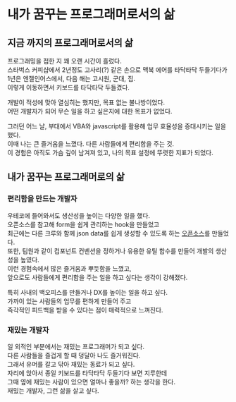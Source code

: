 # 내가 꿈꾸는 프로그래머로서의 삶

## 지금 까지의 프로그래머로서의 삶

프로그래밍을 접한 지 꽤 오랜 시간이 흘렀다.  
스타벅스 커피샵에서 2년정도 고사리(?) 같은 손으로 맥북 에어를 타닥타닥 두들기다가  
1년은 엔젤인어스에서, 다음 해는 고시원, 군대, 집.  
이렇게 이동하면서 키보드를 타닥타닥 두들겼다.

개발이 적성에 맞아 열심히는 했지만, 목표 없는 불나방이었다.  
어떤 개발자가 되어 무슨 일을 하고 싶은지에 대한 목표가 없었다.

그러던 어느 날, 부대에서 VBA와 javascript를 활용해 업무 효율성을 증대시키는 일을 했다.    
이때 나는 큰 즐거움을 느꼈다. 다른 사람들에게 편리함을 주는 것.  
이 경험은 아직도 가슴 깊이 남겨져 있고, 나의 목표 설정에 뚜렷한 지표가 되었다.

## 내가 꿈꾸는 프로그래머로의 삶

### 편리함을 만드는 개발자

우테코에 들어와서도 생산성을 높이는 다양한 일을 했다.  
오픈소스를 참고해 form을 쉽게 관리하는 hook을 만들었고  
최근에는 다른 크루와 함께 json data를 쉽게 생성할 수 있도록 하는 [오픈소스](https://github.com/airman5573/json-generator)를 만들었다.  
또한, 팀원과 같이 컴포넌트 컨벤션을 정하거나 유용한 유틸 함수를 만들어 개발의 생산성을 높였다.  
이런 경험속에서 많은 즐거움과 뿌듯함을 느꼈고,  
앞으로도 사람들에게 편리함을 주는 일을 하고 싶다는 생각이 강해졌다.

특히 사내의 백오피스를 만들거나 DX를 높이는 일을 하고 싶다.  
가까이 있는 사람들의 업무를 편하게 만들어 주고  
즉각적인 피드백을 받을 수 있다는 점이 매력적으로 느껴진다.

### 재밌는 개발자

일 외적인 부분에서는 재밌는 프로그래머가 되고 싶다.  
다른 사람들을 즐겁게 할 때 덩달아 나도 즐거워진다.  
그래서 유머를 갈고 닦아 재밌는 동료가 되고 싶다.  
자리에 앉아서 종일 키보드를 타닥타닥 두들기다 보면 지루한데  
그때 옆에 재밌는 사람이 있으면 얼마나 좋을까? 하는 생각을 한다.  
재밌는 개발자, 그런 삶을 살고 싶다.
